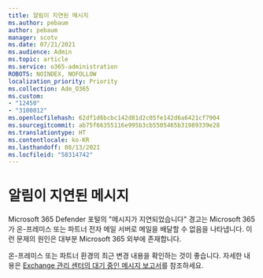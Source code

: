 ```yaml
---
title: 알림이 지연된 메시지
ms.author: pebaum
author: pebaum
manager: scotv
ms.date: 07/21/2021
ms.audience: Admin
ms.topic: article
ms.service: o365-administration
ROBOTS: NOINDEX, NOFOLLOW
localization_priority: Priority
ms.collection: Adm_O365
ms.custom:
- "12450"
- "3100012"
ms.openlocfilehash: 62df1d6bcbc142d81d2c05fe142d6a6421cf7904
ms.sourcegitcommit: ab75f66355116e995b3cb5505465b31989339e28
ms.translationtype: HT
ms.contentlocale: ko-KR
ms.lasthandoff: 08/13/2021
ms.locfileid: "58314742"
---
```

# <a name="messages-have-been-delayed-alerts"></a>알림이 지연된 메시지

Microsoft 365 Defender 포털의 "메시지가 지연되었습니다" 경고는 Microsoft 365가 온-프레미스 또는 파트너 전자 메일 서버로 메일을 배달할 수 없음을 나타냅니다. 이런 문제의 원인은 대부분 Microsoft 365 외부에 존재합니다.

온-프레미스 또는 파트너 환경의 최근 변경 내용을 확인하는 것이 좋습니다. 자세한 내용은 [Exchange 관리 센터의 대기 중인 메시지 보고서](https://docs.microsoft.com/exchange/monitoring/mail-flow-reports/mfr-queued-messages-report)를 참조하세요.
